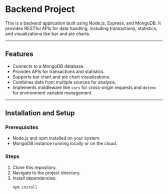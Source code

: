 # Backend Project

This is a backend application built using Node.js, Express, and MongoDB. It provides RESTful APIs for data handling, including transactions, statistics, and visualizations like bar and pie charts.

---

## Features
- Connects to a MongoDB database.
- Provides APIs for transactions and statistics.
- Supports bar chart and pie chart visualizations.
- Combines data from multiple sources for analysis.
- Implements middleware like `cors` for cross-origin requests and `dotenv` for environment variable management.

---

## Installation and Setup

### Prerequisites
- Node.js and npm installed on your system.
- MongoDB instance running locally or on the cloud.

### Steps
1. Clone this repository.
2. Navigate to the project directory.
3. Install dependencies:
   ```bash
   npm install
